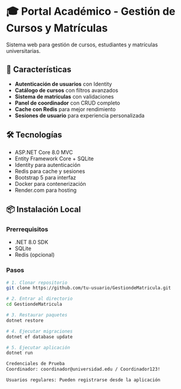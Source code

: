 # 🎓 Portal Académico - Gestión de Cursos y Matrículas

Sistema web para gestión de cursos, estudiantes y matrículas universitarias.

## 🚀 Características

- **Autenticación de usuarios** con Identity
- **Catálogo de cursos** con filtros avanzados
- **Sistema de matrículas** con validaciones
- **Panel de coordinador** con CRUD completo
- **Cache con Redis** para mejor rendimiento
- **Sesiones de usuario** para experiencia personalizada

## 🛠️ Tecnologías

- ASP.NET Core 8.0 MVC
- Entity Framework Core + SQLite
- Identity para autenticación
- Redis para cache y sesiones
- Bootstrap 5 para interfaz
- Docker para contenerización
- Render.com para hosting

## 📦 Instalación Local

### Prerrequisitos
- .NET 8.0 SDK
- SQLite
- Redis (opcional)

### Pasos
```bash
# 1. Clonar repositorio
git clone https://github.com/tu-usuario/GestiondeMatricula.git

# 2. Entrar al directorio
cd GestiondeMatricula

# 3. Restaurar paquetes
dotnet restore

# 4. Ejecutar migraciones
dotnet ef database update

# 5. Ejecutar aplicación
dotnet run

Credenciales de Prueba
Coordinador: coordinador@universidad.edu / Coordinador123!

Usuarios regulares: Pueden registrarse desde la aplicación
